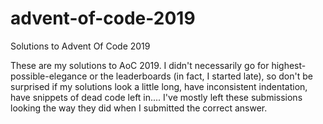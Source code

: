 # advent-of-code-2019
 Solutions to Advent Of Code 2019

These are my solutions to AoC 2019. I didn't necessarily go for
highest-possible-elegance or the leaderboards (in fact, I started late), so
don't be surprised if my solutions look a little long, have inconsistent
indentation, have snippets of dead code left in.... I've mostly left these
submissions looking the way they did when I submitted the correct answer.

